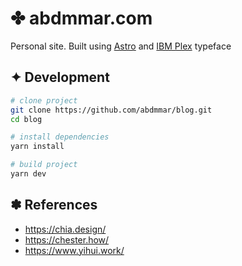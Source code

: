 # ✤ abdmmar.com

Personal site. Built using [Astro](https://astro.build/) and [IBM Plex](https://www.ibm.com/plex/) typeface 

## ✦ Development

```bash
# clone project
git clone https://github.com/abdmmar/blog.git
cd blog

# install dependencies
yarn install

# build project
yarn dev
```

## ✽ References

- https://chia.design/
- https://chester.how/
- https://www.yihui.work/